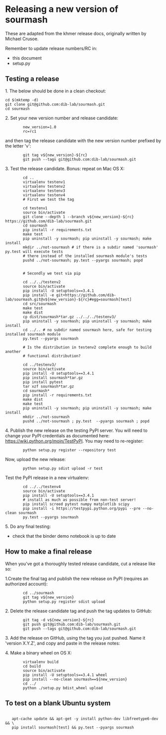 
# Releasing a new version of sourmash


These are adapted from the khmer release docs, originally written by
Michael Crusoe.

Remember to update release numbers/RC in:

* this document
* setup.py

## Testing a release


 1\. The below should be done in a clean checkout:
```
cd $(mktemp -d)
git clone git@github.com:dib-lab/sourmash.git
cd sourmash
```
2\. Set your new version number and release candidate:
```
        new_version=1.0
        rc=rc1
```
 and then tag the release candidate with the new version number prefixed by
   the letter 'v':
```
        git tag v${new_version}-${rc}
        git push --tags git@github.com:dib-lab/sourmash.git
```
3\. Test the release candidate. Bonus: repeat on Mac OS X:
```
        cd ..
        virtualenv testenv1
        virtualenv testenv2
        virtualenv testenv3
        virtualenv testenv4
        # First we test the tag

        cd testenv1
        source bin/activate
        git clone --depth 1 --branch v${new_version}-${rc} https://github.com/dib-lab/sourmash.git
        cd sourmash
        pip install -r requirements.txt
        make test
        pip uninstall -y sourmash; pip uninstall -y sourmash; make install
        mkdir ../not-sourmash # if there is a subdir named 'sourmash' py.test will execute tests
        # there instead of the installed sourmash module's tests
        pushd ../not-sourmash; py.test --pyargs sourmash; popd


        # Secondly we test via pip

        cd ../../testenv2
        source bin/activate
        pip install -U setuptools==3.4.1
        pip install -e git+https://github.com/dib-lab/sourmash.git@v${new_version}-${rc}#egg=sourmash[test]
        cd src/sourmash
        make test
        make dist
        cp dist/sourmash*tar.gz ../../../testenv3/
        pip uninstall -y sourmash; pip uninstall -y sourmash; make install
        cd ../.. # no subdir named sourmash here, safe for testing installed sourmash module
        py.test --pyargs sourmash

        # Is the distribution in testenv2 complete enough to build another
        # functional distribution?

        cd ../testenv3/
        source bin/activate
        pip install -U setuptools==3.4.1
        pip install sourmash*tar.gz
        pip install pytest
        tar xzf sourmash*tar.gz
        cd sourmash*
        pip install -r requirements.txt
        make dist
        make test
        pip uninstall -y sourmash; pip uninstall -y sourmash; make install
        mkdir ../not-sourmash
        pushd ../not-sourmash ; py.test  --pyargs sourmash ; popd
```
4\. Publish the new release on the testing PyPI server.  You will need
   to change your PyPI credentials as documented here:
   https://wiki.python.org/moin/TestPyPI.  You may need to re-register:
```
        python setup.py register --repository test
```
  Now, upload the new release:
```
        python setup.py sdist upload -r test
```
   Test the PyPI release in a new virtualenv:
```
        cd ../../testenv4
        source bin/activate
        pip install -U setuptools==3.4.1
        # install as much as possible from non-test server!
        pip install screed pytest numpy matplotlib scipy
        pip install -i https://testpypi.python.org/pypi --pre --no-clean sourmash
        py.test --pyargs sourmash
```
5\. Do any final testing:

   * check that the binder demo notebook is up to date

## How to make a final release


When you've got a thoroughly tested release candidate, cut a release like
so:

1\.Create the final tag and publish the new release on PyPI (requires an
   authorized account):
```
        cd ../sourmash
        git tag v${new_version}
        python setup.py register sdist upload
```
2\. Delete the release candidate tag and push the tag updates to GitHub:
```
        git tag -d v${new_version}-${rc}
        git push git@github.com:dib-lab/sourmash.git
        git push --tags git@github.com:dib-lab/sourmash.git
```
3\. Add the release on GitHub, using the tag you just pushed.  Name
   it 'version X.Y.Z', and copy and paste in the release notes:

4\. Make a binary wheel on OS X:
```
        virtualenv build
        cd build
        source bin/activate
        pip install -U setuptools==3.4.1 wheel
        pip install --no-clean sourmash==${new_version}
        cd ../
        python ./setup.py bdist_wheel upload
```
## To test on a blank Ubuntu system


```

   apt-cache update && apt-get -y install python-dev libfreetype6-dev && \
   pip install sourmash[test] && py.test --pyargs sourmash
```
